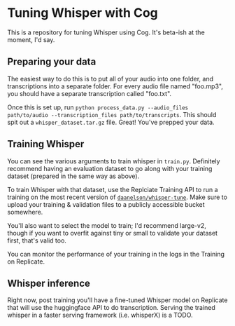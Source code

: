 

# Tuning Whisper with Cog

This is a repository for tuning Whisper using Cog. It's beta-ish at the moment, I'd say. 

## Preparing your data 

The easiest way to do this is to put all of your audio into one folder, and transcriptions into a separate folder. For every audio file named "foo.mp3", you should have a separate transcription called "foo.txt". 

Once this is set up, run `python process_data.py --audio_files path/to/audio --transcription_files path/to/transcripts`. This should spit out a `whisper_dataset.tar.gz` file. Great! You've prepped your data. 

## Training Whisper

You can see the various arguments to train whisper in `train.py`. Definitely recommend having an evaluation dataset to go along with your training dataset (prepared in the same way as above). 

To train Whisper with that dataset, use the Replciate Training API to run a training on the most recent version of [`daanelson/whisper-tune`](https://replicate.com/daanelson/whisper-tune). Make sure to upload your training & validation files to a publicly accessible bucket somewhere. 

You'll also want to select the model to train; I'd recommend large-v2, though if you want to overfit against tiny or small to validate your dataset first, that's valid too. 

You can monitor the performance of your training in the logs in the Training on Replicate. 

## Whisper inference

Right now, post training you'll have a fine-tuned Whisper model on Replicate that will use the huggingface API to do transcription. Serving the trained whisper in a faster serving framework (i.e. whisperX) is a TODO.

